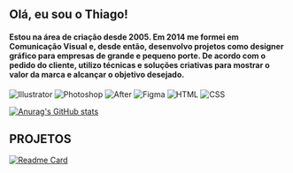 ## Olá, eu sou o Thiago!

#### Estou na área de criação desde 2005. Em 2014 me formei em Comunicação Visual e, desde então, desenvolvo projetos como designer gráfico para empresas de grande e pequeno porte. De acordo com o pedido do cliente, utilizo técnicas e soluções criativas para mostrar o valor da marca e alcançar o objetivo desejado.

![Illustrator](https://img.shields.io/badge/Adobe%20Illustrator-FF9A00?style=for-the-badge&logo=adobe%20illustrator&logoColor=white)
![Photoshop](	https://img.shields.io/badge/Adobe%20Photoshop-31A8FF?style=for-the-badge&logo=Adobe%20Photoshop&logoColor=black)
![After](https://img.shields.io/badge/Adobe%20after%20affects-CF96FD?style=for-the-badge&logo=Adobe%20after%20effects&logoColor=393665)
![Figma](https://img.shields.io/badge/Figma-F24E1E?style=for-the-badge&logo=figma&logoColor=white)
![HTML](https://img.shields.io/badge/HTML5-E34F26?style=for-the-badge&logo=html5&logoColor=white)
![CSS](https://img.shields.io/badge/CSS3-1572B6?style=for-the-badge&logo=css3&logoColor=white)

[![Anurag's GitHub stats](https://github-readme-stats.vercel.app/api?username=othiagomarques&theme=dark)](https://github.com/anuraghazra/github-readme-stats)

## PROJETOS
[![Readme Card](https://github-readme-stats.vercel.app/api/pin/?username=othiagomarques&repo=othiagomarques.github.io)](https://othiagomarques.github.io/)
